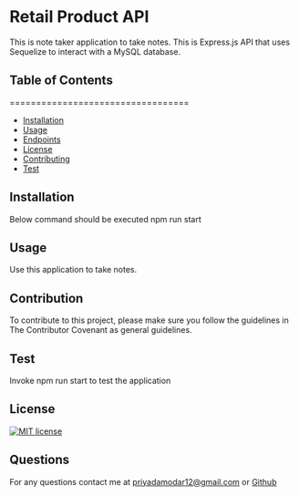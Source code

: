 # Retail Product API
This is note taker application to take notes. This is Express.js API that uses Sequelize to interact with a MySQL database.
## Table of Contents 
==================================
* [Installation](#Installation)
* [Usage](#Usage)
* [Endpoints](#Endpoints)
* [License](#License)
* [Contributing](#Contributing)
* [Test](#Test)



## Installation
Below command should be executed npm run start
## Usage
Use this application to take notes.

## Contribution
To contribute to this project, please make sure you follow the guidelines in The Contributor Covenant as general guidelines.
## Test
Invoke npm run start to test the application
## License
[![MIT license](https://img.shields.io/badge/License-MIT-blue.svg)](https://lbesson.mit-license.org/) 
## Questions
For any questions contact me at priyadamodar12@gmail.com or [Github](https://github.com/pkamble35)